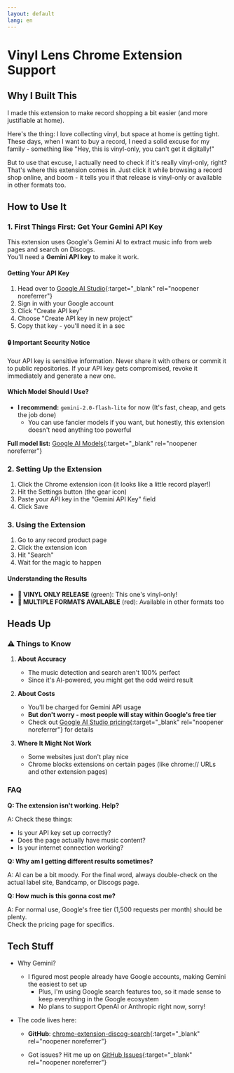 ```yaml
---
layout: default
lang: en
---
```


# Vinyl Lens Chrome Extension Support

## Why I Built This

I made this extension to make record shopping a bit easier (and more justifiable at home).

Here's the thing: I love collecting vinyl, but space at home is getting tight. These days, when I want to buy a record, I need a solid excuse for my family - something like "Hey, this is vinyl-only, you can't get it digitally!"

But to use that excuse, I actually need to check if it's really vinyl-only, right? That's where this extension comes in. Just click it while browsing a record shop online, and boom - it tells you if that release is vinyl-only or available in other formats too.

## How to Use It

### 1. First Things First: Get Your Gemini API Key

This extension uses Google's Gemini AI to extract music info from web pages and search on Discogs.  
You'll need a **Gemini API key** to make it work.

#### Getting Your API Key

1. Head over to [Google AI Studio](https://aistudio.google.com/app/apikey){:target="_blank" rel="noopener noreferrer"}
2. Sign in with your Google account
3. Click "Create API key"
4. Choose "Create API key in new project"
5. Copy that key - you'll need it in a sec

<div class="security-warning">
<h4>🔒 Important Security Notice</h4>
<p>Your API key is sensitive information. Never share it with others or commit it to public repositories. If your API key gets compromised, revoke it immediately and generate a new one.</p>
</div>

#### Which Model Should I Use?

- **I recommend:** `gemini-2.0-flash-lite` for now (It's fast, cheap, and gets the job done)
  - You can use fancier models if you want, but honestly, this extension doesn't need anything too powerful

**Full model list:** [Google AI Models](https://ai.google.dev/models){:target="_blank" rel="noopener noreferrer"}

### 2. Setting Up the Extension

1. Click the Chrome extension icon (it looks like a little record player!)
2. Hit the Settings button (the gear icon)
3. Paste your API key in the "Gemini API Key" field
4. Click Save

### 3. Using the Extension

1. Go to any record product page
2. Click the extension icon
3. Hit "Search"
4. Wait for the magic to happen

#### Understanding the Results

- **🎵 VINYL ONLY RELEASE** (green): This one's vinyl-only!
- **📀 MULTIPLE FORMATS AVAILABLE** (red): Available in other formats too

## Heads Up

### ⚠️ Things to Know

1. **About Accuracy**

   - The music detection and search aren't 100% perfect
   - Since it's AI-powered, you might get the odd weird result

2. **About Costs**

   - You'll be charged for Gemini API usage
   - **But don't worry - most people will stay within Google's free tier**
   - Check out [Google AI Studio pricing](https://ai.google.dev/pricing){:target="_blank" rel="noopener noreferrer"} for details

3. **Where It Might Not Work**

   - Some websites just don't play nice
   - Chrome blocks extensions on certain pages (like chrome:// URLs and other extension pages)

### FAQ

**Q: The extension isn't working. Help?**

A: Check these things:

- Is your API key set up correctly?
- Does the page actually have music content?
- Is your internet connection working?

**Q: Why am I getting different results sometimes?**

A: AI can be a bit moody. For the final word, always double-check on the actual label site, Bandcamp, or Discogs page.

**Q: How much is this gonna cost me?**

A: For normal use, Google's free tier (1,500 requests per month) should be plenty.  
Check the pricing page for specifics.

## Tech Stuff

- Why Gemini?

  - I figured most people already have Google accounts, making Gemini the easiest to set up
    - Plus, I'm using Google search features too, so it made sense to keep everything in the Google ecosystem
    - No plans to support OpenAI or Anthropic right now, sorry!

- The code lives here:

  - **GitHub**: [chrome-extension-discog-search](https://github.com/junyan21/chrome-extension-discog-search){:target="_blank" rel="noopener noreferrer"}

  - Got issues? Hit me up on [GitHub Issues](https://github.com/junyan21/chrome-extension-discog-search/issues){:target="_blank" rel="noopener noreferrer"}
